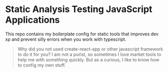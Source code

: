 # Static Analysis Testing JavaScript Applications

This repo contains my boilerplate config for static tools that improves dev xp and prevent silly errors when you work with typescript. 
> Why did you not used create-react-app or other javascript framework to do it for you?
I am not a purist, so sometimes I love market tools to help me with something quickly. But as a curious, I like to know how to config my own stuff.

